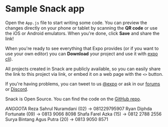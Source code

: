# Sample Snack app

Open the `App.js` file to start writing some code. You can preview the changes directly on your phone or tablet by scanning the **QR code** or use the iOS or Android emulators. When you're done, click **Save** and share the link!

When you're ready to see everything that Expo provides (or if you want to use your own editor) you can **Download** your project and use it with [expo cli](https://docs.expo.dev/get-started/installation/#expo-cli)).

All projects created in Snack are publicly available, so you can easily share the link to this project via link, or embed it on a web page with the `<>` button.

If you're having problems, you can tweet to us [@expo](https://twitter.com/expo) or ask in our [forums](https://forums.expo.dev/c/expo-dev-tools/61) or [Discord](https://chat.expo.dev/).

Snack is Open Source. You can find the code on the [GitHub repo](https://github.com/expo/snack).

*ANGGOTA*
Reza Sahrul Nuramdani    (02)
 -> 081229795907
Ryan Diphda Fortunate    (09)
 ->  0813 9066 8098
Shafa Farel Azka         (15)
 -> 0812 2788 2556 
Surya Bintang Agus Putra (20)
 -> 0813 9050 8571    
